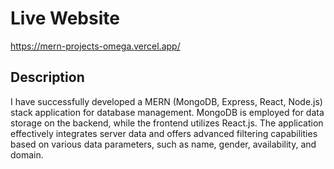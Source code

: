 # Live Website

https://mern-projects-omega.vercel.app/

## Description

I have successfully developed a MERN (MongoDB, Express, React, Node.js) stack application for database management. MongoDB is employed for data storage on the backend, while the frontend utilizes React.js. The application effectively integrates server data and offers advanced filtering capabilities based on various data parameters, such as name, gender, availability, and domain.
